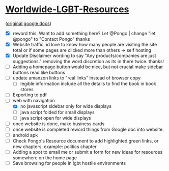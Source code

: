 
# [Worldwide-LGBT-Resources](https://pongopaws.github.io/Worldwide-LGBT-Resources/)

([original google docs](https://docs.google.com/document/d/1eLLK7EXLlJCDyJaAQXykwKjKp0m5XphUI_erLkgu8_0/edit))

- [x] reword this: Want to add something here?
      Let @Pongo | change "let @pongo" to "Contact Pongo" thanks
- [x] Website traffic, id love to know how many people are visiting the site total 
      or if some pages are clicked more than others -> self hosting
- [x] Update Disclaimer wording to say  "Any products/companies are just suggestions." 
      removing the word discretion as its in there twice. thanks!
- [ ] ~~Adding a homepage button would be nice, 
      but not crucial~~ make sidebar buttons read like buttons
- [ ] update amanzon links to "real links" instead of browser copy 
  - [ ] legible information include all the details to find the book in book stores
- [ ] Exporting to pdf
- [ ] web with navigation
  - [x] no javascript sidebar only for wide displays
  - [ ] java script folded for small displays
  - [ ] java script open for wide displays
- [ ] once website is done, make business cards
- [ ] once website is completed reword things from Google doc into website.
- [ ] android apk
- [ ] Check Pongo's Resource document to add highlighted green links, or new chapters. example: politics chapter
- [ ] Adding a spot to email me or submit a form for new ideas for resources somewhere on the home page
- [ ] Save browsing for people in lgbt hostile environments
